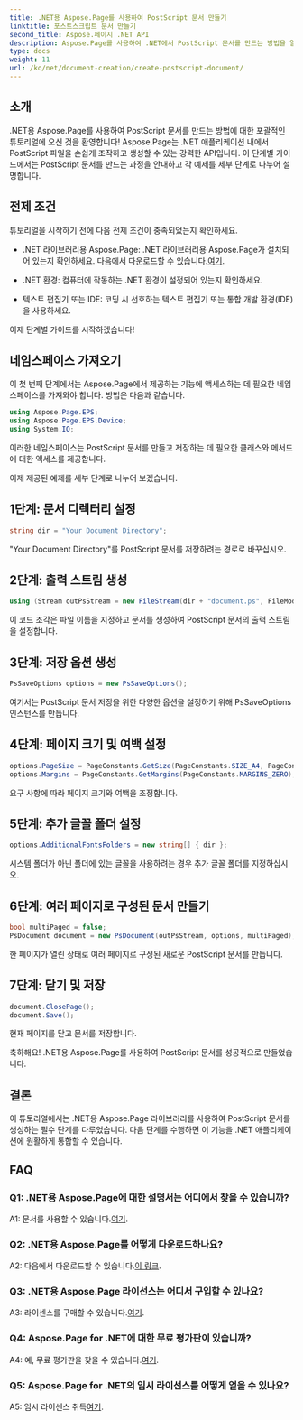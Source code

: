 ```yaml
---
title: .NET용 Aspose.Page를 사용하여 PostScript 문서 만들기
linktitle: 포스트스크립트 문서 만들기
second_title: Aspose.페이지 .NET API
description: Aspose.Page를 사용하여 .NET에서 PostScript 문서를 만드는 방법을 알아보세요. 원활한 통합을 위한 단계별 가이드를 따르세요. 라이브러리를 다운로드하고 손쉽게 PostScript 파일 조작을 시작하세요.
type: docs
weight: 11
url: /ko/net/document-creation/create-postscript-document/
---
```

## 소개

.NET용 Aspose.Page를 사용하여 PostScript 문서를 만드는 방법에 대한 포괄적인 튜토리얼에 오신 것을 환영합니다! Aspose.Page는 .NET 애플리케이션 내에서 PostScript 파일을 손쉽게 조작하고 생성할 수 있는 강력한 API입니다. 이 단계별 가이드에서는 PostScript 문서를 만드는 과정을 안내하고 각 예제를 세부 단계로 나누어 설명합니다.

## 전제 조건

튜토리얼을 시작하기 전에 다음 전제 조건이 충족되었는지 확인하세요.

-  .NET 라이브러리용 Aspose.Page: .NET 라이브러리용 Aspose.Page가 설치되어 있는지 확인하세요. 다음에서 다운로드할 수 있습니다.[여기](https://releases.aspose.com/page/net/).

- .NET 환경: 컴퓨터에 작동하는 .NET 환경이 설정되어 있는지 확인하세요.

- 텍스트 편집기 또는 IDE: 코딩 시 선호하는 텍스트 편집기 또는 통합 개발 환경(IDE)을 사용하세요.

이제 단계별 가이드를 시작하겠습니다!

## 네임스페이스 가져오기

이 첫 번째 단계에서는 Aspose.Page에서 제공하는 기능에 액세스하는 데 필요한 네임스페이스를 가져와야 합니다. 방법은 다음과 같습니다.

```csharp
using Aspose.Page.EPS;
using Aspose.Page.EPS.Device;
using System.IO;
```

이러한 네임스페이스는 PostScript 문서를 만들고 저장하는 데 필요한 클래스와 메서드에 대한 액세스를 제공합니다.

이제 제공된 예제를 세부 단계로 나누어 보겠습니다.

## 1단계: 문서 디렉터리 설정

```csharp
string dir = "Your Document Directory";
```

"Your Document Directory"를 PostScript 문서를 저장하려는 경로로 바꾸십시오.

## 2단계: 출력 스트림 생성

```csharp
using (Stream outPsStream = new FileStream(dir + "document.ps", FileMode.Create))
```

이 코드 조각은 파일 이름을 지정하고 문서를 생성하여 PostScript 문서의 출력 스트림을 설정합니다.

## 3단계: 저장 옵션 생성

```csharp
PsSaveOptions options = new PsSaveOptions();
```

여기서는 PostScript 문서 저장을 위한 다양한 옵션을 설정하기 위해 PsSaveOptions 인스턴스를 만듭니다.

## 4단계: 페이지 크기 및 여백 설정

```csharp
options.PageSize = PageConstants.GetSize(PageConstants.SIZE_A4, PageConstants.ORIENTATION_PORTRAIT);
options.Margins = PageConstants.GetMargins(PageConstants.MARGINS_ZERO);
```

요구 사항에 따라 페이지 크기와 여백을 조정합니다.

## 5단계: 추가 글꼴 폴더 설정

```csharp
options.AdditionalFontsFolders = new string[] { dir };
```

시스템 폴더가 아닌 폴더에 있는 글꼴을 사용하려는 경우 추가 글꼴 폴더를 지정하십시오.

## 6단계: 여러 페이지로 구성된 문서 만들기

```csharp
bool multiPaged = false;
PsDocument document = new PsDocument(outPsStream, options, multiPaged);
```

한 페이지가 열린 상태로 여러 페이지로 구성된 새로운 PostScript 문서를 만듭니다.

## 7단계: 닫기 및 저장

```csharp
document.ClosePage();
document.Save();
```

현재 페이지를 닫고 문서를 저장합니다.

축하해요! .NET용 Aspose.Page를 사용하여 PostScript 문서를 성공적으로 만들었습니다.

## 결론

이 튜토리얼에서는 .NET용 Aspose.Page 라이브러리를 사용하여 PostScript 문서를 생성하는 필수 단계를 다루었습니다. 다음 단계를 수행하면 이 기능을 .NET 애플리케이션에 원활하게 통합할 수 있습니다.

## FAQ

### Q1: .NET용 Aspose.Page에 대한 설명서는 어디에서 찾을 수 있습니까?

 A1: 문서를 사용할 수 있습니다.[여기](https://reference.aspose.com/page/net/).

### Q2: .NET용 Aspose.Page를 어떻게 다운로드하나요?

 A2: 다음에서 다운로드할 수 있습니다.[이 링크](https://releases.aspose.com/page/net/).

### Q3: .NET용 Aspose.Page 라이선스는 어디서 구입할 수 있나요?

 A3: 라이센스를 구매할 수 있습니다.[여기](https://purchase.aspose.com/buy).

### Q4: Aspose.Page for .NET에 대한 무료 평가판이 있습니까?

 A4: 예, 무료 평가판을 찾을 수 있습니다.[여기](https://releases.aspose.com/).

### Q5: Aspose.Page for .NET의 임시 라이선스를 어떻게 얻을 수 있나요?

 A5: 임시 라이센스 취득[여기](https://purchase.aspose.com/temporary-license/).